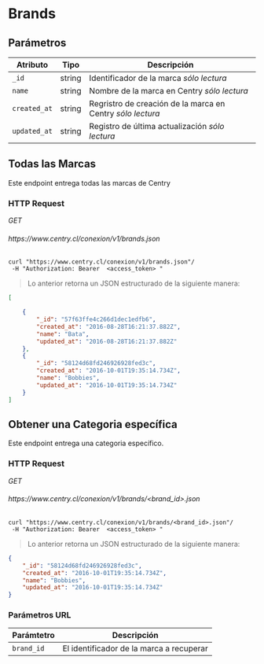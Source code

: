# Brands

## Parámetros

| Atributo     | Tipo   | Descripción                                                                              |
| ------------ | ------ | ---------------------------------------------------------------------------------------- |
| `_id`        | string | Identificador de la marca <i class="label label-info">sólo lectura</i>                   |
| `name`       | string | Nombre de la marca en Centry <i class="label label-info">sólo lectura</i>                |
| `created_at` | string | Regristro de creación de la marca en Centry <i class="label label-info">sólo lectura</i> |
| `updated_at` | string | Registro de última actualización <i class="label label-info">sólo lectura</i>            |

## Todas las Marcas 

Este endpoint entrega todas las marcas de Centry

### HTTP Request

<div class="api-endpoint">
  <div class="endpoint-data">
    <i class="label label-get">GET</i>
    <h6> https://www.centry.cl/conexion/v1/brands.json </h6>
  </div>
</div>

```shell
curl "https://www.centry.cl/conexion/v1/brands.json"/
 -H "Authorization: Bearer  <access_token> "
```

> Lo anterior retorna un JSON estructurado de la siguiente manera:

```json
[

	{
        "_id": "57f63ffe4c266d1dec1edfb6",
        "created_at": "2016-08-28T16:21:37.882Z",
        "name": "Bata",
        "updated_at": "2016-08-28T16:21:37.882Z"
    },
    {
        "_id": "58124d68fd246926928fed3c",
        "created_at": "2016-10-01T19:35:14.734Z",
        "name": "Bobbies",
        "updated_at": "2016-10-01T19:35:14.734Z"
    }
]
```

## Obtener una Categoria específica

Este endpoint entrega una categoria específico.

### HTTP Request

<div class="api-endpoint">
  <div class="endpoint-data">
    <i class="label label-get">GET</i>
    <h6> https://www.centry.cl/conexion/v1/brands/&lt;brand_id&gt;.json </h6>
  </div>
</div>

```shell
curl "https://www.centry.cl/conexion/v1/brands/<brand_id>.json"/
 -H "Authorization: Bearer  <access_token> "
```

> Lo anterior retorna un JSON estructurado de la siguiente manera:

```json
{
    "_id": "58124d68fd246926928fed3c",
    "created_at": "2016-10-01T19:35:14.734Z",
    "name": "Bobbies",
    "updated_at": "2016-10-01T19:35:14.734Z"
}
```

### Parámetros URL

Parámtetro | Descripción
---------- | ----------------------------------------
`brand_id` | El identificador de la marca a recuperar
